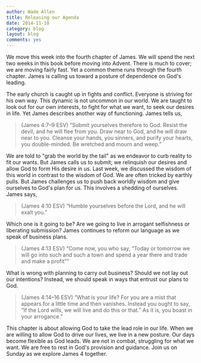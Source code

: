 ```yaml
---
author: Wade Allen
title: Releasing our Agenda 
date: 2014-11-10
category: blog
layout: blog
comments: yes
---
```

 
We move this week into the fourth chapter of James. We will spend the next two weeks in this book before moving into Advent. There is much to cover; we are moving fairly fast. Yet a common theme runs through the fourth chapter. James is calling us toward a posture of dependence on God's leading. 

The early church is caught up in fights and conflict. Everyone is striving for his own way. This dynamic is not uncommon in our world. We are taught to look out for our own interests, to fight for what we want, to seek our desires in life. Yet James describes another way of functioning. James tells us,

>(James 4:7–9 ESV) “Submit yourselves therefore to God. Resist the devil, and he will flee from you. Draw near to God, and he will draw near to you. Cleanse your hands, you sinners, and purify your hearts, you double-minded. Be wretched and mourn and weep.”

We are told to "grab the world by the tail" as we endeavor to curb reality to fit our wants. But James calls us to submit; we relinquish our desires and allow God to form His desire in us. Last week, we discussed the wisdom of this world in contrast to the wisdom of God. We are often tricked by earthly pulls. But James challenges us to push back worldly wisdom and give ourselves to God's plan for us. This involves a shedding of ourselves. James says,

>(James 4:10 ESV) “Humble yourselves before the Lord, and he will exalt you.”

Which one is it going to be? Are we going to live in arrogant selfishness or liberating submission? James continues to reform our language as we speak of business plans. 

>(James 4:13 ESV) “Come now, you who say, “Today or tomorrow we will go into such and such a town and spend a year there and trade and make a profit””

What is wrong with planning to carry out business? Should we not lay out our intentions? Instead, we should speak in ways that entrust our plans to God.

>(James 4:14–16 ESV) “What is your life? For you are a mist that appears for a little time and then vanishes. Instead you ought to say, “If the Lord wills, we will live and do this or that.” As it is, you boast in your arrogance.”

This chapter is about allowing God to take the lead role in our life. When we are willing to allow God to drive our lives, we live in a new posture. Our days become flexible as God leads. We are not in combat, struggling for what we want. We are free to rest in God's provision and guidance. Join us on Sunday as we explore James 4 together.


